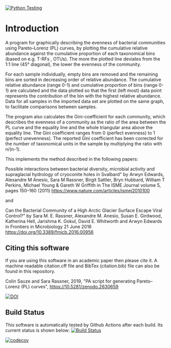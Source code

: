 [![Python Testing](https://github.com/colinsauze/pl_curves/actions/workflows/main.yml/badge.svg)](https://github.com/colinsauze/pl_curves/actions/workflows/main.yml)

# Introduction

A program for graphically describing the evenness of bacterial communities using
 Pareto–Lorenz (PL) curves, by plotting the cumulative relative abundance 
against the cumulative proportion of each taxonomical bins (based on e.g. T-RFs
, OTUs). The more the plotted line deviates from the 1:1 line (45° diagonal), 
the lower the evenness of the community.

For each sample individually, empty bins are removed and the remaining bins are
 sorted in decreasing order of relative abundance. The cumulative relative 
abundance (range 0-1) and cumulative proportion of bins (range 0-1) are 
calculated and the data plotted so that the first (left most) data point 
represents the contribution of the bin with the highest relative abundance. 
Data for all samples in the imported data set are plotted on the same graph, 
to facilitate comparisons between samples. 

The program also calculates the Gini-coefficient for each community, which 
describes the evenness of a community as the ratio of the area between the PL 
curve and the equality line and the whole triangular area above the equality 
line. The Gini coefficient ranges from 0 (perfect evenness) to 1 (perfect 
unevenness). The reported Gini coefficient has been corrected for the number 
of taxonomical units in the sample by multiplying the ratio with n/(n-1).

This implements the method described in the following papers:


Possible interactions between bacterial diversity, microbial activity and 
supraglacial hydrology of cryoconite holes in Svalbard" by Arwyn Edwards, 
Alexandre M Anesio, Sara M Rassner, Birgit Sattler, Bryn Hubbard, William T 
Perkins, Michael Young & Gareth W Griffith in The ISME Journal volume 5, 
pages 150–160 (2011)
https://www.nature.com/articles/ismej2010100

and

Can the Bacterial Community of a 
High Arctic Glacier Surface Escape Viral Control?" by Sara M. E. Rassner, 
Alexandre M. Anesio, Susan E. Girdwood, Katherina Hell, Jarishma K. Gokul, 
David E. Whitworth and Arwyn Edwards in Frontiers in Microbiology 21 June 2016
https://doi.org/10.3389/fmicb.2016.00956

## Citing this software

If you are using this software in an academic paper then please cite it. A machine readable citation.cff file and BibTex (citation.bib) file can also be found in this repository.

Colin Sauze and Sara Rassner, 2019, "PA script for generating Pareto–Lorenz (PL) curves", https://10.5281/zenodo.2630659  

[![DOI](https://zenodo.org/badge/177189416.svg)](https://zenodo.org/badge/latestdoi/177189416)


## Build Status

This software is automatically tested by Github Actions after each build. Its current status is shown below:
[![Build Status](https://github.com/colinsauze/pl_curves/actions/workflows/main.yml/badge.svg)](https://github.com/colinsauze/pl_curves/actions/workflows/main.yml)

[![codecov](https://codecov.io/gh/colinsauze/pl_curves/branch/master/graph/badge.svg)](https://codecov.io/gh/colinsauze/pl_curves)


